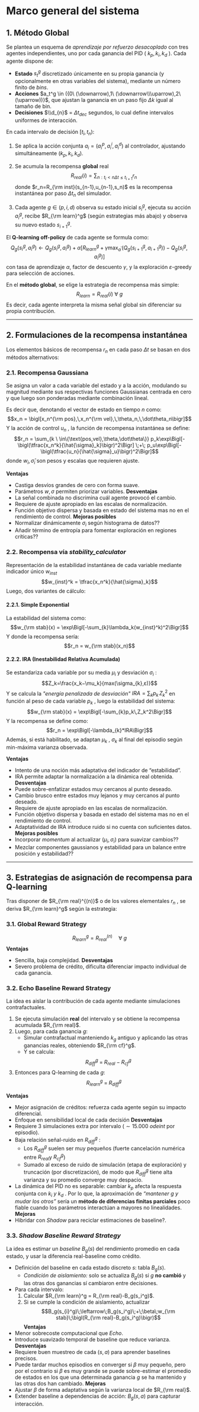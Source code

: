 # Marco general del sistema
## 1. Método Global 

Se plantea un esquema de _aprendizaje por refuerzo desacoplado_ con tres agentes independientes, uno por cada ganancia del PID ( $k_p, k_i, k_d$ ). Cada agente dispone de:

- **Estado** $s_t^g$ discretizado únicamente en su propia ganancia (y opcionalmente en otras variables del sistema), mediante un número finito de _bins_.
- **Acciones** $a_t^g \in ({0\ (\downarrow),1\ (\downarrow\\\uparrow),2\ (\uparrow))}$, que ajustan la ganancia en un paso fijo $\Delta k$ igual al tamaño de bin.
- **Decisiones** $\\d_{n}$ = $\Delta t_{dec}$ segundos, lo cual define intervalos uniformes de interacción.

En cada intervalo de decisión $[t_i,t_{n})$:

1. Se aplica la acción conjunta $a_i=(a_i^{p},a_i^{i},a_i^{d})$ al controlador, ajustando simultáneamente $(k_p,k_i,k_d)$.
2. Se acumula la recompensa **global** real
$$ R_{real}(i)  =  \sum_{n:t_i<n Δt≤t_{i+1}}r_{n}$$ ​donde $r_n=R_{\rm inst}(s_{n-1},u_{n-1},s_n)$ es la recompensa instantánea por paso $\Delta t_{n}$ del simulador.

3. Cada agente $g\in({p,i,d})$ observa su estado inicial $s_i^g$, ejecuta su acción $a_i^g$, recibe $R_{\rm learn}^g$ (según estrategias más abajo) y observa su nuevo estado $s_{i+1}^g$.

El **Q-learning off-policy** de cada agente se formula como:
$$Q_g(s_{i}^{g},a_{i}^{g})  ←  Q_g(s_{i}^{g},a_{i}^{g})  +  \alpha [R_{learn}^g+\gamma \max_{a^′} (Q_g(s_{i+1}^{g},a^g_{i+1}))−Q_g(s_{i}^{g},a_{i}^{g})]$$
con tasa de aprendizaje $\alpha$, factor de descuento $\gamma$, y la exploración $\varepsilon$-greedy para selección de acciones.

En el **método global**, se elige la estrategia de recompensa más simple:
$$ R_{learn}  =  R_{real}(i) \ ∀ \ g$$
Es decir, cada agente interpreta la misma señal global sin diferenciar su propia contribución.

---
## 2. Formulaciones de la recompensa instantánea

Los elementos básicos de recompensa $r_n$ en cada paso $\Delta t$ se basan en dos métodos alternativos:
### 2.1. Recompensa Gaussiana

Se asigna un valor a cada variable del estado y a la acción, modulando su magnitud mediante sus respectivas funciones Gaussianas centrada en cero y que luego son ponderadas mediante combinación lineal.

Es decir que, denotando el vector de estado en tiempo $n$ como:
$$x_n = \bigl[x_n^{\rm pos},\,x_n^{\rm vel},\,\theta_n,\,\dot\theta_n\bigr]$$
Y la acción de control $u_n$ , la función de recompensa instantánea se define:
$$r_n = \sum_{k \ \in\{\text{pos,vel},\theta,\dot\theta\}} p_k\exp\Bigl[-\bigl(\tfrac{x_n^k}{\hat{\sigma}_k}\bigr)^2\Bigr] \;+\; p_u\exp\Bigl[-\bigl(\tfrac{u_n}{\hat{\sigma}_u}\bigr)^2\Bigr]$$
donde ${w_i,\hat{\sigma}_i}$ son pesos y escalas que requieren ajuste.

**Ventajas**
- Castiga desvíos grandes de cero con forma suave.
- Parámetros ${w,\sigma}$ permiten priorizar variables.
**Desventajas**
- La señal combinada no discrimina cuál agente provocó el cambio.
- Requiere de ajuste apropiado en las escalas de normalización.
- Función objetivo dispersa y basada en estado del sistema mas no en el rendimiento de control.
**Mejoras posibles**
- Normalizar dinámicamente $\sigma_i$ según histograma de datos??
- Añadir término de entropía para fomentar exploración en regiones críticas??

### 2.2. Recompensa vía _stability_calculator_

Representación de la estabilidad instantánea de cada variable mediante indicador único $w_{inst}$
$$w_{inst}^k = \tfrac{x_n^k}{\hat{\sigma}_k}$$
Luego, dos variantes de cálculo:
#### 2.2.1. Simple Exponential

La estabilidad del sistema como:
$$w_{\rm stab}(x) = \exp\Bigl[-\sum_{k}\lambda_k(w_{inst}^k)^2\Bigr]$$
Y donde la recompensa sería:
$$r_n = w_{\rm stab}(x_n)$$
#### 2.2.2. IRA (Inestabilidad Relativa Acumulada)

Se estandariza cada variable por su media $\mu_i$ y desviación $\sigma_i$ :
$$Z_k​=\frac{x_k−\mu_k}{max(\sigma_{k}​,ε)}$$
Y se calcula la *"energía penalizada de desviación"* $IRA = \sum_{k}p_k\,Z_k^2$ en función al peso de cada variable $p_k$ , luego la estabilidad del sistema:
$$w_{\rm stab}(x) = \exp\Bigl[-\sum_{k}p_k\,Z_k^2\Bigr]$$
Y la recompensa se define como:
$$r_n = \exp\Bigl[-\lambda_{k}*IRA\Bigr]$$
Además, si está habilitado, se adaptan ${\mu_k\ ,\ \sigma_k}$ al final del episodio según min-máxima varianza observada.

**Ventajas**
- Intento de una noción más adaptativa del indicador de “estabilidad”.
- IRA permite adaptar la normalización a la dinámica real obtenida.
**Desventajas**
- Puede sobre-enfatizar estados muy cercanos al punto deseado.
- Cambio brusco entre estados muy lejanos y muy cercanos al punto deseado.
- Requiere de ajuste apropiado en las escalas de normalización.
- Función objetivo dispersa y basada en estado del sistema mas no en el rendimiento de control.
- Adaptatividad de IRA introduce ruido si no cuenta con suficientes datos.
**Mejoras posibles**
- Incorporar _momentum_ al actualizar $(\mu_i,\sigma_i)$ para suavizar cambios??
- Mezclar componentes gaussianos y estabilidad para un balance entre posición y estabilidad??

---

## 3. Estrategias de asignación de recompensa para Q-learning

Tras disponer de $R_{\rm real}^{(n)}$ o de los valores elementales $r_n$ , se deriva $R_{\rm learn}^g$ según la estrategia:
### 3.1. Global Reward Strategy

$$R_{learn}^g =R_{real}^{(n)} \quad\forall\ g$$
**Ventajas**
- Sencilla, baja complejidad.
**Desventajas**
- Severo problema de crédito, dificulta diferenciar impacto individual de cada ganancia.

### 3.2. Echo Baseline Reward Strategy

La idea es aislar la contribución de cada agente mediante simulaciones contrafactuales.

1. Se ejecuta simulación **real** del intervalo y se obtiene la recompensa acumulada $R_{\rm real}$.
2. Luego, para cada ganancia $g$:
    - Simular contrafactual manteniendo $k_g$ antiguo y aplicando las otras ganancias reales, obteniendo $R_{\rm cf}^g$.
    - Y se calcula:
$$R_{diff}^g \;=\;R_{real}-R_{cf}^g$$
3. Entonces para Q-learning de cada $g$:
$$R_{learn}^g \;=\;R_{diff}^g$$

**Ventajas**
- Mejor asignación de créditos: refuerza cada agente según su impacto diferencial.
- Enfoque en sensibilidad local de cada decisión
**Desventajas**
- Requiere 3 simulaciones extra por intervalo ($\sim 15.000$ *odeint* por episodio).
- Baja relación señal-ruido en $R_{diff}^g$ :
	- Los $R_{diff}^g$ suelen ser muy pequeños (fuerte cancelación numérica entre $R_{real}$​ y $R_{cf}^g$)
	- Sumado al exceso de ruido de simulación (etapa de exploración) y truncación (por discretización), de modo que $R_{diff}^g$ tiene alta varianza y su promedio converge muy despacio.
- La dinámica del PID no es separable: cambiar $k_p$ afecta la respuesta conjunta con $k_i\ y\ k_d$ . Por lo que, la aproximación de *“mantener* $g$ *y mudar los otros”* sería un **método de diferencias finitas parciales** poco fiable cuando los parámetros interactúan a mayores no linealidades.
**Mejoras**
- Hibridar con _Shadow_ para reciclar estimaciones de baseline?.

### 3.3. _Shadow Baseline Reward Strategy_

La idea es estimar un _baseline_ $B_g(s)$ del rendimiento promedio en cada estado, y usar la diferencia real-baseline como crédito.

- Definición del baseline en cada estado discreto $s$: tabla $B_g(s)$.
	- *Condición de aislamiento:* solo se actualiza $B_g(s)$ si $g$ **no cambió** y las otras dos ganancias sí cambiaron entre decisiones.
- Para cada intervalo:
    1. Calcular $R_{\rm learn}^g = R_{\rm real}-B_g(s_i^g)$.
    2. Si se cumple la condición de aislamiento, actualizar
$$B_g(s_{i}^g)\;\leftarrow\;B_g(s_i^g)\;+\;\beta\;w_{\rm stab}\;\bigl(R_{\rm real}-B_g(s_i^g)\bigr)$$
**Ventajas**
- Menor sobrecoste computacional que _Echo_.
- Introduce suavizado temporal de baseline que reduce varianza.
**Desventajas**
- Requiere buen muestreo de cada $(s,a)$ para aprender baselines precisos.
- Puede tardar muchos episodios en converger si $\beta$ muy pequeño, pero por el contrario si $\beta$ es muy grande se puede sobre-estimar el promedio de estados en los que una determinada ganancia $g$ se ha mantenido y las otras dos han cambiado.
**Mejoras**
- Ajustar $\beta$ de forma adaptativa según la varianza local de $R_{\rm real}$.
- Extender baseline a dependencias de acción: $B_g(s,a)$ para capturar interacción.
